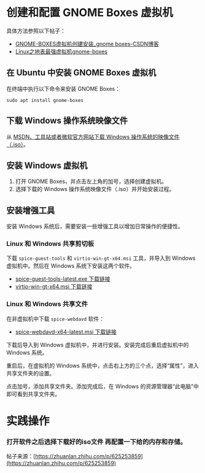 # 创建和配置 GNOME Boxes 虚拟机

具体方法参照以下帖子：

- [GNOME-BOXES虚拟机创建安装_gnome boxes-CSDN博客](https://blog.csdn.net/jxq1994/article/details/125823063)
- [Linux之地表最强虚拟机gnome-boxes](https://unbroken.blog.csdn.net/article/details/127274218?spm=1001.2101.3001.6650.1&utm_medium=distribute.pc_relevant.none-task-blog-2%7Edefault%7ECTRLIST%7ERate-1-127274218-blog-92078057.235%5Ev32%5Epc_relevant_default_base3&depth_1-utm_source=distribute.pc_relevant.none-task-blog-2%7Edefault%7ECTRLIST%7ERate-1-127274218-blog-92078057.235%5Ev32%5Epc_relevant_default_base3&utm_relevant_index=2)

## 在 Ubuntu 中安装 GNOME Boxes 虚拟机

在终端中执行以下命令来安装 GNOME Boxes：


```
sudo apt install gnome-boxes
```


## 下载 Windows 操作系统映像文件

从 [MSDN、工具站或者微软官方网站下载 Windows 操作系统的映像文件（.iso）](https://msdn.itellyou.cn/)。

## 安装 Windows 虚拟机

1. 打开 GNOME Boxes，并点击左上角的加号，选择创建虚拟机。
2. 选择下载的 Windows 操作系统映像文件（.iso）并开始安装过程。

## 安装增强工具

安装 Windows 系统后，需要安装一些增强工具以增加日常操作的便捷性。

### Linux 和 Windows 共享剪切板

下载 `spice-guest-tools` 和 `virtio-win-gt-x64.msi` 工具，并导入到 Windows 虚拟机中。然后在 Windows 系统下安装这两个软件。

- [spice-guest-tools-latest.exe 下载链接](https://www.spice-space.org/download/windows/spice-guest-tools/spice-guest-tools-latest.exe)
- [virtio-win-gt-x64.msi 下载链接](https://fedorapeople.org/groups/virt/virtio-win/direct-downloads/archive-virtio/virtio-win-0.1.217-2/virtio-win-gt-x64.msi)

### Linux 和 Windows 共享文件

在非虚拟机中下载 `spice-webdavd` 软件：

- [spice-webdavd-x64-latest.msi 下载链接](https://www.spice-space.org/download/windows/spice-webdavd/spice-webdavd-x64-latest.msi)

下载后导入到 Windows 虚拟机中，并进行安装。安装完成后重启虚拟机中的 Windows 系统。

重启后，在虚拟机的 Windows 系统中，点击右上方的三个点，选择“属性”，进入共享文件夹的设置。

点击加号，添加共享文件夹。添加完成后，在 Windows 的资源管理器“此电脑”中即可看到共享文件夹。


# 实践操作

### 打开软件之后选择下载好的iso文件 再配置一下给的内存和存储。

帖子来源：[https://zhuanlan.zhihu.com/p/625253859](https://zhuanlan.zhihu.com/p/625253859)
